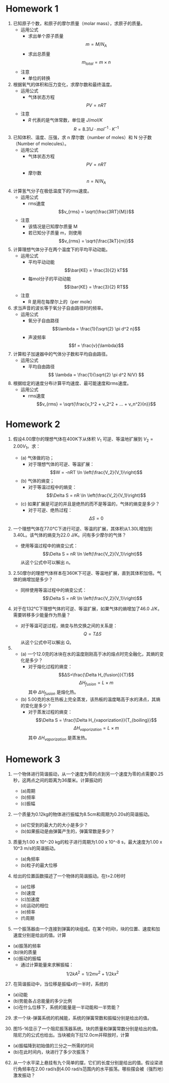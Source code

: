 # Homework 1

1. 已知原子个数，和原子的摩尔质量（molar mass），求原子的质量。
   - 运用公式
      - 求出单个原子质量 $$m = M / N_A$$
      - 求出总质量 $$m_{total} = m \times n$$
   - 注意
      - 单位的转换
2. 根据氧气的体积和压力变化，求摩尔数和最终温度。
   - 运用公式
      - 气体状态方程 $$PV = nRT$$
   - 注意
      - $R$ 代表的是气体常数，单位是 $J/mol/K$
       $$R = 8.31 J \cdot mol^{-1} \cdot K^{-1}$$
3. 已知体积、温度、压强，求 n 摩尔数（number of moles）和 N 分子数（Number of molecules）。
    - 运用公式
        - 气体状态方程 $$PV = nRT$$
        - 摩尔数 $$n = N / N_A$$
4. 计算氢气分子在极低温度下的rms速度。
    - 运用公式
        - rms速度 $$v_{rms} = \sqrt{\frac{3RT}{M}}$$
    - 注意
        - 该情况是已知摩尔质量 M
        - 若已知分子质量 m，则使用 $$v_{rms} = \sqrt{\frac{3kT}{m}}$$
5. 计算理想气体分子在两个温度下的平均平动动能。
    - 运用公式
        - 平均平动动能 $$\bar{KE} = \frac{3}{2} kT$$
        - 每mol分子的平动动能 $$\bar{KE} = \frac{3}{2} RT$$
    - 注意
        - R 是用在每摩尔上的（per mole）
6. 求当声音的波长等于氧分子自由路径时的频率。
   - 运用公式
      - 氧分子自由路径 $$\lambda = \frac{1}{\sqrt{2} \pi d^2 n}$$
      - 声波频率 $$f = \frac{v}{\lambda}$$
7. 计算粒子加速器中的气体分子数和平均自由路径。
    - 运用公式
        - 平均自由路径 $$ \lambda = \frac{1}{\sqrt{2} \pi d^2 N/V} $$
8. 根据给定的速度分布计算平均速度、最可能速度和rms速度。
    - 运用公式
        - rms速度 $$v_{rms} = \sqrt{\frac{v_1^2 + v_2^2 + ... + v_n^2}{n}}$$

# Homework 2

1. 假设4.00摩尔的理想气体在400K下从体积 $V_1$ 可逆、等温地扩展到 $V_2 = 2.00V_1$。求：
   - (a) 气体做的功；
     - 对于理想气体的可逆、等温扩展：$$W = -nRT \ln \left(\frac{V_2}{V_1}\right)$$
   - (b) 气体的熵变；
     - 对于等温过程中的熵变：$$\Delta S = nR \ln \left(\frac{V_2}{V_1}\right)$$
   - (c) 如果扩展是可逆的并且是绝热的而不是等温的，气体的熵变是多少？
     - 对于可逆、绝热过程：$$\Delta S = 0$$

2. 一个理想气体在77.0°C下进行可逆、等温的扩展，其体积从1.30L增加到3.40L。该气体的熵变为22.0 J/K。问有多少摩尔的气体？
   - 使用等温过程中的熵变公式：$$\Delta S = nR \ln \left(\frac{V_2}{V_1}\right)$$ 从这个公式中可以解出 $n$。

3. 2.50摩尔的理想气体样本在360K下可逆、等温地扩展，直到其体积加倍。气体的熵增加是多少？
   - 同样使用等温过程中的熵变公式：$$\Delta S = nR \ln \left(\frac{V_2}{V_1}\right)$$

4. 对于在132°C下理想气体的可逆、等温扩展，如果气体的熵增加了46.0 J/K，需要转移多少能量作为热量？
   - 对于等温可逆过程，熵变与热交换之间的关系是：$$Q = T \Delta S$$ 从这个公式中可以解出 $Q$。

6. 
   - (a) 一个12.0克的冰块在水的温度刚刚高于冰的熔点时完全融化，其熵的变化是多少？
     - 对于熔化过程的熵变：$$ΔS=\frac{\Delta H_{fusion}}{T}​$$ $$\Delta H_{fusion}=L×m$$ 其中 $\Delta H_{fusion}$ 是熔化热。
   - (b) 5.00克的水在热板上完全蒸发，该热板的温度略高于水的沸点，其熵的变化是多少？
     - 对于蒸发过程的熵变：$$\Delta S = \frac{\Delta H_{vaporization}}{T_{boiling}}$$ $$\Delta H_{vaporization}=L×m$$ 其中 $\Delta H_{vaporization}$ 是蒸发热。

# Homework 3

1. 一个物体进行简谐振动，从一个速度为零的点到另一个速度为零的点需要0.25秒，这两点之间的距离为36厘米。计算振动的
   - (a)周期
   - (b)频率
   - (c)振幅

2. 一个质量为0.12kg的物体进行振幅为8.5cm和周期为0.20s的简谐振动。
   - (a)它受到的最大力的大小是多少？
   - (b)如果振动是由弹簧产生的，弹簧常数是多少？

6. 质量为1.00 x 10^-20 kg的粒子进行周期为1.00 x 10^-8 s，最大速度为1.00 x 10^3 m/s的简谐振动。
   - (a)角频率
   - (b)粒子的最大位移

9. 给出的位置函数描述了一个物体的简谐振动。在t=2.0秒时
   - (a)位移
   - (b)速度
   - (c)加速度
   - (d)运动的相位
   - (e)频率
   - (f)周期

17. 一个振荡器由一个连接到弹簧的块组成。在某个时间t，块的位置、速度和加速度分别是给出的值。计算
   - (a)振荡的频率
   - (b)块的质量
   - (c)振动的振幅
     - 通过计算能量来求解振幅：$$1/2 k A^2 = 1/2 m v^2 + 1/2 k x^2$$

27. 在简谐振动中，当位移是振幅x的一半时，系统的
   - (a)动能
   - (b)势能各占总能量的多少比例
   - (c)在什么位移下，系统的能量是一半动能和一半势能？

29. 求一个块-弹簧系统的机械能，系统的弹簧常数和振幅分别是给出的值。

59. 图15-16显示了一个阻尼振荡器系统。块的质量和弹簧常数分别是给出的值。阻尼力的公式也给出。当块被向下拉12.0cm并释放时，计算
   - (a)振幅降到初始值的三分之一所需的时间
   - (b)在此时间内，块进行了多少次振荡？

62. 从一个水平梁上悬挂有九个简单的摆，它们的长度分别是给出的值。假设梁进行角频率在2.00 rad/s到4.00 rad/s范围内的水平振荡。哪些摆会被（强烈地）激发振动？

